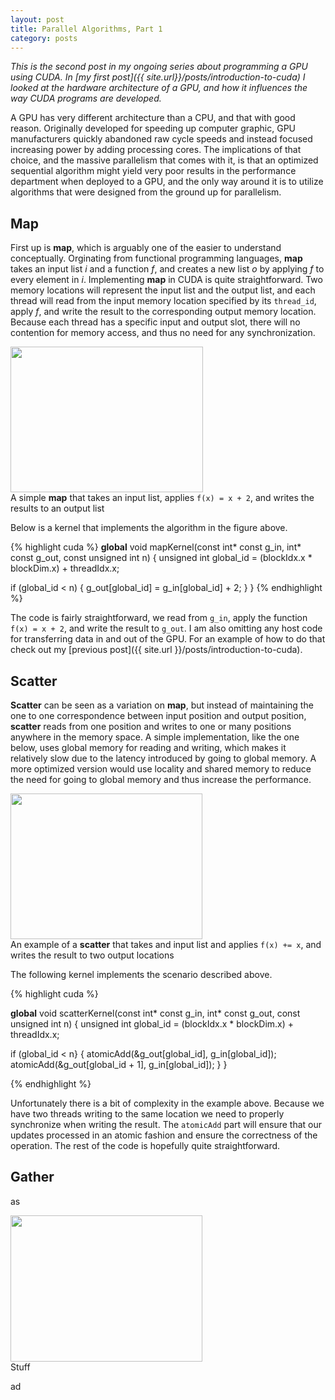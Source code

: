 ```yaml
---
layout: post
title: Parallel Algorithms, Part 1
category: posts
---
```


*This is the second post in my ongoing series about programming a GPU using CUDA. In [my first post]({{ site.url}}/posts/introduction-to-cuda) I looked at the hardware architecture of a GPU, and how it influences the way CUDA programs are developed.*

A GPU has very different architecture than a CPU, and that with good reason. Originally developed for speeding up computer graphic, GPU manufacturers quickly abandoned raw cycle speeds and instead focused increasing power by adding processing cores. The implications of that choice, and the massive parallelism that comes with it, is that an optimized sequential algorithm might yield very poor results in the performance department when deployed to a GPU, and the only way around it is to utilize algorithms that were designed from the ground up for parallelism.

Map
---

First up is **map**, which is arguably one of the easier to understand conceptually. Orginating from functional programming languages, **map** takes an input list *i* and a function *f*, and creates a new list *o* by applying *f* to every element in *i*. Implementing **map** in CUDA is quite straightforward. Two memory locations will represent the input list and the output list, and each thread will read from the input memory location specified by its `thread_id`, apply *f*, and write the result to the corresponding output memory location. Because each thread has a specific input and output slot, there will no contention for memory access, and thus no need for any synchronization.

<img src="{{ site.url }}/assets/img/algo-map.png" width="308" height="233" class="center caption"/>
<div class="caption">A simple <strong>map</strong> that takes an input list, applies <code>f(x) = x + 2</code>, and writes the results to an output list</div>

Below is a kernel that implements the algorithm in the figure above.

{% highlight cuda %}
__global__ void mapKernel(const int* const g_in, int* const g_out, const unsigned int n)
{
  unsigned int global_id = (blockIdx.x * blockDim.x) + threadIdx.x;

  if (global_id < n) {
    g_out[global_id] = g_in[global_id] + 2;
  }
}
{% endhighlight %}

The code is fairly straightforward, we read from `g_in`, apply the function `f(x) = x + 2`, and write the result to `g_out`. I am also omitting any host code for transferring data in and out of the GPU. For an example of how to do that check out my [previous post]({{ site.url }}/posts/introduction-to-cuda).

Scatter
-------

**Scatter** can be seen as a variation on **map**, but instead of maintaining the one to one correspondence between input position and output position, **scatter** reads from one position and writes to one or many positions anywhere in the memory space. A simple implementation, like the one below, uses global memory for reading and writing, which makes it relatively slow due to the latency introduced by going to global memory. A more optimized version would use locality and shared memory to reduce the need for going to global memory and thus increase the performance.

<img src="{{ site.url }}/assets/img/algo-scatter.png" width="307" height="233" class="center caption"/>
<div class="caption">An example of a <strong>scatter</strong> that takes and input list and applies <code>f(x) += x</code>, and writes the result to two output locations</div>

The following kernel implements the scenario described above.

{% highlight cuda %}

__global__ void scatterKernel(const int* const g_in, int* const g_out, const unsigned int n)
{
  unsigned int global_id = (blockIdx.x * blockDim.x) + threadIdx.x;

  if (global_id < n} {
    atomicAdd(&g_out[global_id], g_in[global_id]);
    atomicAdd(&g_out[global_id + 1], g_in[global_id]);
  }
}

{% endhighlight %}

Unfortunately there is a bit of complexity in the example above. Because we have two threads writing to the same location we need to properly synchronize when writing the result. The `atomicAdd` part will ensure that our updates processed in an atomic fashion and ensure the correctness of the operation. The rest of the code is hopefully quite straightforward.

Gather
------

as

<img src="{{ site.url }}/assets/img/algo-gather.png" width="307" height="234" class="center caption"/>
<div class="caption">Stuff</div>

ad
